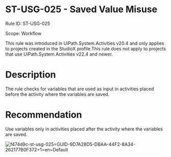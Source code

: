 ﻿# ST-USG-025 - Saved Value Misuse

Rule ID: ST-USG-025

Scope: Workflow

This rule was introduced in UiPath.System.Activities v20.4 and only applies to projects created in the StudioX profile.This rule does not apply to projects that use UiPath.System.Activities v22.4 and newer.

# Description

The rule checks for variables that are used as input in activities placed before the activity where the variables are saved.

# Recommendation

Use variables only in activities placed after the activity where the variables are saved.

![f474d9c-st-usg-025=GUID-9D7A28D5-DBAA-44F2-8A34-262177B0F372=1=en=Default](/images/f474d9c-st-usg-025=GUID-9D7A28D5-DBAA-44F2-8A34-262177B0F372=1=en=Default.png)
